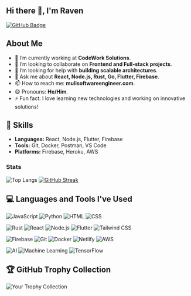 ## Hi there 👋, I'm Raven

<!--[![Portfolio Badge](https://img.shields.io/badge/-Portfolio-blue?style=flat&logo=appveyor&logoColor=white)](https://yourportfolio.com)  
[![LinkedIn Badge](https://img.shields.io/badge/-LinkedIn-blue?style=flat&logo=Linkedin&logoColor=white)](https://linkedin.com/in/yourprofile) -->
[![GitHub Badge](https://img.shields.io/badge/-GitHub-gray?style=flat&logo=github&logoColor=white)](https://github.com/SoftwareMickey)

## About Me  
- 🔭 I’m currently working at **CodeWork Solutions**.
- 👯 I’m looking to collaborate on **Frontend and Full-stack projects**.
- 🤔 I’m looking for help with **building scalable architectures**.
- 💬 Ask me about **React, Node.js, Rust, Go, Flutter, Firebase**.
- 📫 How to reach me: **mulisoftwareengineer.com**.
- 😄 Pronouns: **He/Him**.
- ⚡ Fun fact: I love learning new technologies and working on innovative solutions!  

## 🔧 Skills  
- **Languages:** React, Node.js, Flutter, Firebase
- **Tools:** Git, Docker, Postman, VS Code
- **Platforms:** Firebase, Heroku, AWS

### Stats
![Top Langs](https://github-readme-stats.vercel.app/api/top-langs/?username=SoftwareMickey&layout=compact&theme=radical)
[![GitHub Streak](https://github-readme-streak-stats.herokuapp.com/?user=SoftwareMickey&theme=dark)](https://git.io/streak-stats)

## 💻 Languages and Tools I've Used

![JavaScript](https://img.shields.io/badge/JavaScript-F7DF1E?style=flat&logo=javascript&logoColor=black)
![Python](https://img.shields.io/badge/Python-3776AB?style=flat&logo=python&logoColor=white)
![HTML](https://img.shields.io/badge/HTML-E34F26?style=flat&logo=html5&logoColor=white)
![CSS](https://img.shields.io/badge/CSS-1572B6?style=flat&logo=css3&logoColor=white)

![Rust](https://img.shields.io/badge/Rust-000000?style=flat&logo=rust&logoColor=white)
![React](https://img.shields.io/badge/React-61DAFB?style=flat&logo=react&logoColor=black)
![Node.js](https://img.shields.io/badge/Node.js-339933?style=flat&logo=node.js&logoColor=white)
![Flutter](https://img.shields.io/badge/Flutter-02569B?style=flat&logo=flutter&logoColor=white)
![Tailwind CSS](https://img.shields.io/badge/Tailwind_CSS-38B2AC?style=flat&logo=tailwindcss&logoColor=white)

![Firebase](https://img.shields.io/badge/Firebase-F5820D?style=flat&logo=firebase&logoColor=white)
![Git](https://img.shields.io/badge/Git-F05032?style=flat&logo=git&logoColor=white)
![Docker](https://img.shields.io/badge/Docker-2496ED?style=flat&logo=docker&logoColor=white)
![Netlify](https://img.shields.io/badge/Netlify-00C7B7?style=flat&logo=netlify&logoColor=white)
![AWS](https://img.shields.io/badge/Amazon_AWS-232F3E?style=flat&logo=amazonaws&logoColor=white)

![AI](https://img.shields.io/badge/AI-000000?style=flat&logo=artificial-intelligence&logoColor=white)
![Machine Learning](https://img.shields.io/badge/Machine_Learning-FF8C00?style=flat&logo=machinelearning&logoColor=white)
![TensorFlow](https://img.shields.io/badge/TensorFlow-FF6F00?style=flat&logo=tensorflow&logoColor=white)



## 🏆 GitHub Trophy Collection
  ![Your Trophy Collection](https://github-profile-trophy.vercel.app/?username=SoftwareMickey&theme=radical&no-frame=true&margin-w=10)


<!--## 🚀 Projects  
- [**CodeWork Solutions**](https://github.com/SoftwareMickey/codework-solutions): A platform to enhance team collaboration in real-time.
- [**Portfolio**](https://github.com/SoftwareMickey/portfolio): A showcase of my projects and skills.

## 📊 GitHub Stats  
![SoftwareMickey's GitHub Stats](https://github-readme-stats.vercel.app/api?username=SoftwareMickey&show_icons=true&theme=radical)  
![Top Languages](https://github-readme-stats.vercel.app/api/top-langs/?username=SoftwareMickey&layout=compact&theme=radical)
-->
